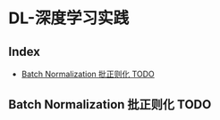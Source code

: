 DL-深度学习实践
===

Index
---
<!-- TOC -->

- [Batch Normalization 批正则化 TODO](#batch-normalization-批正则化-todo)

<!-- /TOC -->

## Batch Normalization 批正则化 TODO